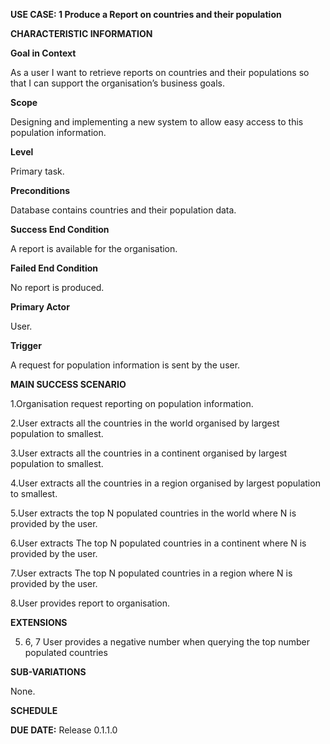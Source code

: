 **USE CASE: 1 Produce a Report on countries and their population**

**CHARACTERISTIC INFORMATION**

**Goal in Context**

As a user I want to retrieve reports on countries and their populations so that I can support the organisation’s business goals.

**Scope**

Designing and implementing a new system to allow easy access to this population information.

**Level**

Primary task.

**Preconditions**

Database contains countries and their population data.

**Success End Condition**

A report is available for the organisation.

**Failed End Condition**

No report is produced.

**Primary Actor**

User.

**Trigger**

A request for population information is sent by the user.

**MAIN SUCCESS SCENARIO**

1.Organisation request reporting on population information.

2.User extracts all the countries in the world organised by largest population to smallest.

3.User extracts all the countries in a continent organised by largest population to smallest.

4.User extracts all the countries in a region organised by largest population to smallest.

5.User extracts the top N populated countries in the world where N is provided by the user.

6.User extracts The top N populated countries in a continent where N is provided by the user.

7.User extracts The top N populated countries in a region where N is provided by the user.

8.User provides report to organisation.

**EXTENSIONS**

5. 6, 7 User provides a negative number when querying the top number populated countries

**SUB-VARIATIONS**

None.

**SCHEDULE**

**DUE DATE:** Release 0.1.1.0